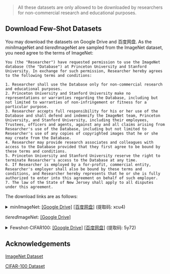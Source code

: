 > All these datasets are only allowed to be downloaded by researchers for non-commercial research and educational purposes. 

## Download Few-Shot Datasets

You may download the datasets on Google Drive and 百度网盘. As the *mini*ImageNet and *tiered*ImageNet are sampled from the ImageNet dataset, you need agree to the terms of ImageNet:

```
You (the "Researcher") have requested permission to use the ImageNet database (the "Database") at Princeton University and Stanford University. In exchange for such permission, Researcher hereby agrees to the following terms and conditions:

1. Researcher shall use the Database only for non-commercial research and educational purposes.
2. Princeton University and Stanford University make no representations or warranties regarding the Database, including but not limited to warranties of non-infringement or fitness for a particular purpose.
3. Researcher accepts full responsibility for his or her use of the Database and shall defend and indemnify the ImageNet team, Princeton University, and Stanford University, including their employees, Trustees, officers and agents, against any and all claims arising from Researcher's use of the Database, including but not limited to Researcher's use of any copies of copyrighted images that he or she may create from the Database.
4. Researcher may provide research associates and colleagues with access to the Database provided that they first agree to be bound by these terms and conditions.
5. Princeton University and Stanford University reserve the right to terminate Researcher's access to the Database at any time.
6. If Researcher is employed by a for-profit, commercial entity, Researcher's employer shall also be bound by these terms and conditions, and Researcher hereby represents that he or she is fully authorized to enter into this agreement on behalf of such employer.
7. The law of the State of New Jersey shall apply to all disputes under this agreement.
```

The download links are as follows:

<details>
<summary><em>mini</em>ImageNet: <a href="https://drive.google.com/drive/folders/1uZL6dhO-czXHYv_MR2HlrBU13q108Czr?usp=sharing">[Google Drive]</a>  <a href="https://pan.baidu.com/s/1dHQWTXm9LXopb2KeC5xjbQ">[百度网盘]</a> (提取码: xcu4)</summary>
train.tar 125.9MB MD5: 62af9b3c839974dad2d474e6325795af
 <br>
val.tar    30.8MB MD5: ab02f050b0bf66823e7acb0c1ac1bc6b
 <br>
test.tar   39.2MB MD5: 318185fc3e3bf8bc57de887d9682c666
</details>

*tiered*ImageNet: [\[Google Drive\]](https://drive.google.com/file/d/1DFdrgGIA77fqDOzdmkiGw_xhZlXgyTRZ/view?usp=sharing)

<details>
<summary>Fewshot-CIFAR100: <a href="https://drive.google.com/drive/folders/1EpznNuYlEB_-u2hD0Kh5GTI_0bT4s4e5?usp=sharing">[Google Drive]</a>  <a href="https://pan.baidu.com/s/15vkVIBcNkaT-6u4OMfr_iA">[百度网盘]</a> (提取码: 5y72)</summary>
train.tar 125.9MB MD5: 62af9b3c839974dad2d474e6325795af
 <br>
val.tar    30.8MB MD5: ab02f050b0bf66823e7acb0c1ac1bc6b
 <br>
test.tar   39.2MB MD5: 318185fc3e3bf8bc57de887d9682c666
</details>

## Acknowledgements

[ImageNet Dataset](http://www.image-net.org/)

[CIFAR-100 Dataset](https://www.cs.toronto.edu/~kriz/cifar.html)

